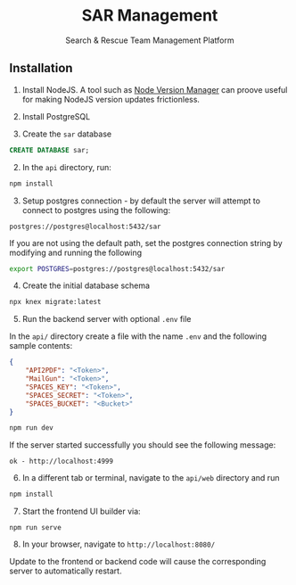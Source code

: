 <h1 align=center>SAR Management</h1>

<p align=center>Search & Rescue Team Management Platform</p>

## Installation

1. Install NodeJS. A tool such as [Node Version Manager](https://github.com/nvm-sh/nvm) can proove
useful for making NodeJS version updates frictionless.

2. Install PostgreSQL

3. Create the `sar` database

```sql
CREATE DATABASE sar;
```

2. In the `api` directory, run:

```sh
npm install
```

3. Setup postgres connection - by default the server will attempt to connect to postgres using the following:

```
postgres://postgres@localhost:5432/sar
```

If you are not using the default path, set the postgres connection string by modifying and
running the following

```sh
export POSTGRES=postgres://postgres@localhost:5432/sar
```

4. Create the initial database schema

```sh
npx knex migrate:latest
```

5. Run the backend server with optional `.env` file

In the `api/` directory create a file with the name `.env` and the following
sample contents:
```json
{
    "API2PDF": "<Token>",
    "MailGun": "<Token>",
    "SPACES_KEY": "<Token>",
    "SPACES_SECRET": "<Token>",
    "SPACES_BUCKET": "<Bucket>"
}

```

```sh
npm run dev
```

If the server started successfully you should see the following message:
```
ok - http://localhost:4999
```

6. In a different tab or terminal, navigate to the `api/web` directory and run

```sh
npm install
```

7. Start the frontend UI builder via:

```
npm run serve
```

8. In your browser, navigate to `http://localhost:8080/`

Update to the frontend or backend code will cause the corresponding server to automatically restart.

